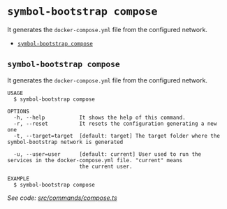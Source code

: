 `symbol-bootstrap compose`
==========================

It generates the `docker-compose.yml` file from the configured network.

* [`symbol-bootstrap compose`](#symbol-bootstrap-compose)

## `symbol-bootstrap compose`

It generates the `docker-compose.yml` file from the configured network.

```
USAGE
  $ symbol-bootstrap compose

OPTIONS
  -h, --help           It shows the help of this command.
  -r, --reset          It resets the configuration generating a new one
  -t, --target=target  [default: target] The target folder where the symbol-bootstrap network is generated

  -u, --user=user      [default: current] User used to run the services in the docker-compose.yml file. "current" means
                       the current user.

EXAMPLE
  $ symbol-bootstrap compose
```

_See code: [src/commands/compose.ts](https://github.com/nemtech/symbol-bootstrap/blob/v0.1.2/src/commands/compose.ts)_
